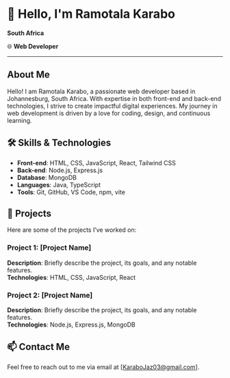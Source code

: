 # 👋 Hello, I'm Ramotala Karabo
  **South Africa**

🌐 **Web Developer**

---

## About Me

Hello! I am Ramotala Karabo, a passionate web developer based in Johannesburg, South Africa. With expertise in both front-end and back-end technologies, I strive to create impactful digital experiences. My journey in web development is driven by a love for coding, design, and continuous learning.

## 🛠️ Skills & Technologies

- **Front-end**: HTML, CSS, JavaScript, React, Tailwind CSS
- **Back-end**: Node.js, Express.js
- **Database**: MongoDB
- **Languages**: Java, TypeScript
- **Tools**: Git, GitHub, VS Code, npm, vite

## 🔧 Projects

Here are some of the projects I’ve worked on:

### Project 1: [Project Name]
**Description**: Briefly describe the project, its goals, and any notable features.\
**Technologies**: HTML, CSS, JavaScript, React

### Project 2: [Project Name]
**Description**: Briefly describe the project, its goals, and any notable features.\
**Technologies**: Node.js, Express.js, MongoDB


## 📫 Contact Me

Feel free to reach out to me via email at [KaraboJaz03@gmail.com].
